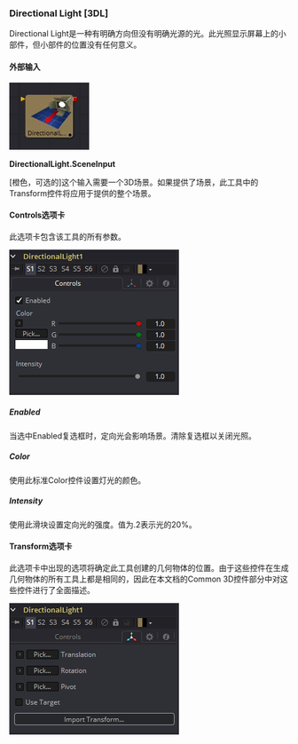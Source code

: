 ### Directional Light [3DL]

Directional Light是一种有明确方向但没有明确光源的光。此光照显示屏幕上的小部件，但小部件的位置没有任何意义。

#### 外部输入

 ![3DL_tile](images/3DL_tile.jpg)

**DirectionalLight.SceneInput** 

[橙色，可选的]这个输入需要一个3D场景。如果提供了场景，此工具中的Transform控件将应用于提供的整个场景。

#### Controls选项卡

此选项卡包含该工具的所有参数。

![3DL_Controls](images/3DL_Controls.png)

##### Enabled

当选中Enabled复选框时，定向光会影响场景。清除复选框以关闭光照。

##### Color

使用此标准Color控件设置灯光的颜色。

##### Intensity

使用此滑块设置定向光的强度。值为.2表示光的20%。

#### Transform选项卡

此选项卡中出现的选项将确定此工具创建的几何物体的位置。由于这些控件在生成几何物体的所有工具上都是相同的，因此在本文档的Common 3D控件部分中对这些控件进行了全面描述。

![3DL_Transform](images/3DL_Transform.png)

